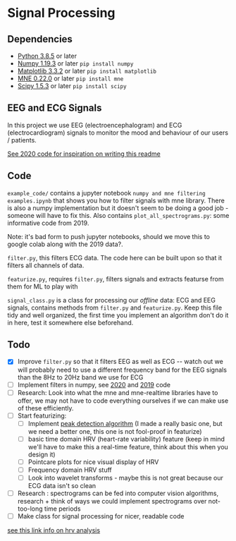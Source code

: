 # Signal Processing

## Dependencies
- [Python 3.8.5](https://www.python.org/downloads/) or later
- [Numpy 1.19.3](https://numpy.org/) or later ``pip install numpy``
- [Matplotlib 3.3.2](https://matplotlib.org/) or later ``pip install matplotlib``
- [MNE 0.22.0](https://mne.tools/stable/index.html) or later ``pip install mne``
- [Scipy 1.5.3](https://www.scipy.org/) or later ``pip install scipy``

## EEG and ECG Signals
In this project we use EEG (electroencephalogram) and ECG (electrocardiogram) signals to monitor the mood and behaviour of our users / patients.

[See 2020 code for inspiration on writing this readme](https://github.com/NTX-McGill/NeuroTechX-McGill-2020/tree/main/offline/signal_processing)

## Code
``example_code/`` contains a jupyter notebook ``numpy and mne filtering examples.ipynb`` that shows you how to filter signals with mne library. There is also a numpy implementation but it doesn't seem to be doing a good job - someone will have to fix this. Also contains ``plot_all_spectrograms.py``: some informative code from 2019.

Note: it's bad form to push jupyter notebooks, should we move this to google colab along with the 2019 data?. 

``filter.py``, this filters ECG data. The code here can be built upon so that it filters all channels of data. 

``featurize.py``, requires ``filter.py``, filters signals and extracts featurse from them for ML to play with

``signal_class.py`` is a class for processing our *offline* data: ECG and EEG signals, contains methods from ``filter.py`` and ``featurize.py``. Keep this file tidy and well organized, the first time you implement an algorithm don't do it in here, test it somewhere else beforehand.

## Todo
- [x] Improve ``filter.py`` so that it filters EEG as well as ECG -- watch out we will probably need to use a different frequency band for the EEG signals than the 8Hz to 20Hz band we use for ECG
- [ ] Implement filters in numpy, see [2020](https://github.com/NTX-McGill/NeuroTechX-McGill-2020/blob/main/offline/signal_processing/filtering.py) and [2019](https://github.com/NTX-McGill/NeuroTechX-McGill-2019) code 
- [ ] Research: Look into what the mne and mne-realtime libraries have to offer, we may not have to code everything ourselves if we can make use of these efficiently.
- [ ] Start featurizing:
    - [ ] Implement [peak detection algorithm](https://www.sciencedirect.com/science/article/pii/S2212017312004227) (I made a really basic one, but we need a better one, this one is not fool-proof in featurize)
    - [ ] basic time domain HRV (heart-rate variability) feature (keep in mind we'll have to make this a real-time feature, think about this when you design it) 
    - [ ] Pointcare plots for nice visual display of HRV
    - [ ] Frequency domain HRV stuff
    - [ ] Look into wavelet transforms - maybe this is not great because our ECG data isn't so clean  
- [ ] Research : spectrograms can be fed into computer vision algorithms, research + think of ways we could implement spectrograms over not-too-long time periods
- [ ] Make class for signal processing for nicer, readable code

[see this link info on hrv analysis](https://imotions.com/blog/heart-rate-variability/#hrv-analysis)
